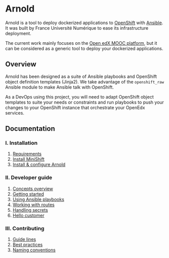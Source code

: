 # Arnold

Arnold is a tool to deploy dockerized applications to
[OpenShift](https://www.openshift.com/) with
[Ansible](https://www.ansible.com/). It was built by France Université Numérique
to ease its infrastructure deployment.

The current work mainly focuses on the [Open edX MOOC
platform](https://open.edx.org/), but it can be considered as a generic tool to
deploy your dockerized applications.

## Overview

Arnold has been designed as a suite of Ansible playbooks and OpenShift object
definition templates (Jinja2). We take advantage of the `openshift_raw` Ansible
module to make Ansible talk with OpenShift.

As a DevOps using this project, you will need to adapt OpenShift object
templates to suite your needs or constraints and run playbooks to push your
changes to your OpenShift instance that orchestrate your OpenEdx services.

## Documentation

### I. Installation

1.  [Requirements](./installation/requirements.md)
2.  [Install MiniShift](./installation/minishift.md)
3.  [Install & configure Arnold](./installation/install.md)

### II. Developer guide

1.  [Concepts overview](./developer_guide/concepts.md)
2.  [Getting started](./developer_guide/getting_started.md)
3.  [Using Ansible playbooks](./developer_guide/playbooks.md)
4.  [Working with routes](./developer_guide/routes_aliases.md)
5.  [Handling secrets](./developer_guide/secrets.md)
6.  [Hello customer](./developer_guide/hello.md)

### III. Contributing

1.  [Guide lines](../CONTRIBUTING.md)
2.  [Best practices](./contributing/best_practices.md)
3.  [Naming conventions](./contributing/naming_conventions.md)
